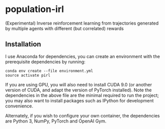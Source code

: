# population-irl
(Experimental) Inverse reinforcement learning from trajectories generated by multiple agents with different (but correlated) rewards

## Installation

I use Anaconda for dependencies, you can create an environment with the prerequisite dependencies by running:

	conda env create --file environment.yml 
	source activate pirl

If you are using GPU, you will also need to install CUDA 9.0 (or another version of CUDA, and adapt the version of PyTorch installed). Note the dependencies in the above file are the minimal required to run the project; you may also want to install packages such as IPython for development convenience.

Alternately, if you wish to configure your own container, the dependencies are Python 3, NumPy, PyTorch and OpenAI Gym.
